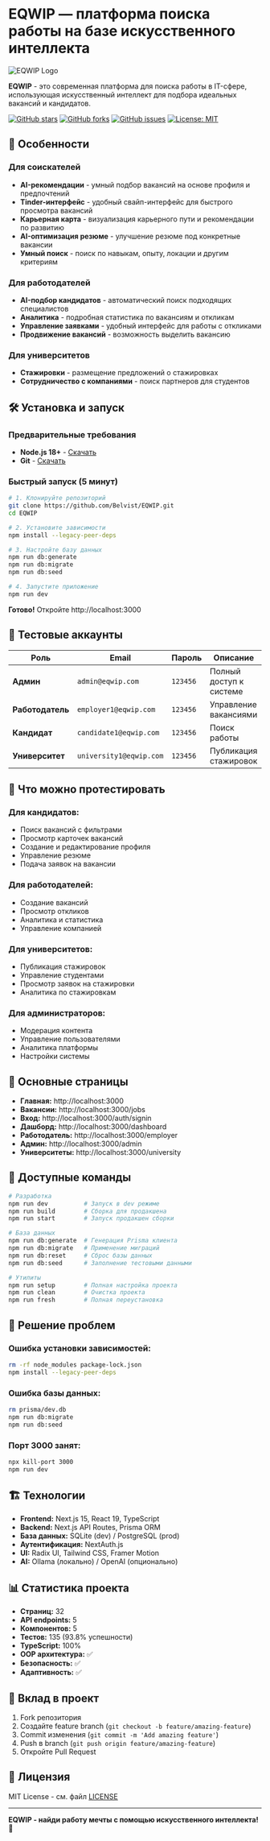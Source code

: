 # EQWIP — платформа поиска работы на базе искусственного интеллекта

![EQWIP Logo](public/eqwipdark.png)

**EQWIP** - это современная платформа для поиска работы в IT-сфере, использующая искусственный интеллект для подбора идеальных вакансий и кандидатов.

[![GitHub stars](https://img.shields.io/github/stars/Belvist/EQWIP?style=social)](https://github.com/Belvist/EQWIP)
[![GitHub forks](https://img.shields.io/github/forks/Belvist/EQWIP?style=social)](https://github.com/Belvist/EQWIP)
[![GitHub issues](https://img.shields.io/github/issues/Belvist/EQWIP)](https://github.com/Belvist/EQWIP/issues)
[![License: MIT](https://img.shields.io/badge/License-MIT-yellow.svg)](https://opensource.org/licenses/MIT)

## 🚀 Особенности

### Для соискателей
- **AI-рекомендации** - умный подбор вакансий на основе профиля и предпочтений
- **Tinder-интерфейс** - удобный свайп-интерфейс для быстрого просмотра вакансий
- **Карьерная карта** - визуализация карьерного пути и рекомендации по развитию
- **AI-оптимизация резюме** - улучшение резюме под конкретные вакансии
- **Умный поиск** - поиск по навыкам, опыту, локации и другим критериям

### Для работодателей
- **AI-подбор кандидатов** - автоматический поиск подходящих специалистов
- **Аналитика** - подробная статистика по вакансиям и откликам
- **Управление заявками** - удобный интерфейс для работы с откликами
- **Продвижение вакансий** - возможность выделить вакансию

### Для университетов
- **Стажировки** - размещение предложений о стажировках
- **Сотрудничество с компаниями** - поиск партнеров для студентов

## 🛠️ Установка и запуск

### Предварительные требования
- **Node.js 18+** - [Скачать](https://nodejs.org/)
- **Git** - [Скачать](https://git-scm.com/)

### Быстрый запуск (5 минут)

```bash
# 1. Клонируйте репозиторий
git clone https://github.com/Belvist/EQWIP.git
cd EQWIP

# 2. Установите зависимости
npm install --legacy-peer-deps

# 3. Настройте базу данных
npm run db:generate
npm run db:migrate
npm run db:seed

# 4. Запустите приложение
npm run dev
```

**Готово!** Откройте http://localhost:3000

## 👥 Тестовые аккаунты

| Роль | Email | Пароль | Описание |
|------|-------|--------|----------|
| **Админ** | `admin@eqwip.com` | `123456` | Полный доступ к системе |
| **Работодатель** | `employer1@eqwip.com` | `123456` | Управление вакансиями |
| **Кандидат** | `candidate1@eqwip.com` | `123456` | Поиск работы |
| **Университет** | `university1@eqwip.com` | `123456` | Публикация стажировок |

## 🎯 Что можно протестировать

### Для кандидатов:
- Поиск вакансий с фильтрами
- Просмотр карточек вакансий
- Создание и редактирование профиля
- Управление резюме
- Подача заявок на вакансии

### Для работодателей:
- Создание вакансий
- Просмотр откликов
- Аналитика и статистика
- Управление компанией

### Для университетов:
- Публикация стажировок
- Управление студентами
- Просмотр заявок на стажировки
- Аналитика по стажировкам

### Для администраторов:
- Модерация контента
- Управление пользователями
- Аналитика платформы
- Настройки системы

## 📱 Основные страницы

- **Главная:** http://localhost:3000
- **Вакансии:** http://localhost:3000/jobs
- **Вход:** http://localhost:3000/auth/signin
- **Дашборд:** http://localhost:3000/dashboard
- **Работодатель:** http://localhost:3000/employer
- **Админ:** http://localhost:3000/admin
- **Университеты:** http://localhost:3000/university

## 🔧 Доступные команды

```bash
# Разработка
npm run dev          # Запуск в dev режиме
npm run build        # Сборка для продакшена
npm run start        # Запуск продакшен сборки

# База данных
npm run db:generate  # Генерация Prisma клиента
npm run db:migrate   # Применение миграций
npm run db:reset     # Сброс базы данных
npm run db:seed      # Заполнение тестовыми данными

# Утилиты
npm run setup        # Полная настройка проекта
npm run clean        # Очистка проекта
npm run fresh        # Полная переустановка
```

## 🐛 Решение проблем

### Ошибка установки зависимостей:
```bash
rm -rf node_modules package-lock.json
npm install --legacy-peer-deps
```

### Ошибка базы данных:
```bash
rm prisma/dev.db
npm run db:migrate
npm run db:seed
```

### Порт 3000 занят:
```bash
npx kill-port 3000
npm run dev
```

## 🏗️ Технологии

- **Frontend:** Next.js 15, React 19, TypeScript
- **Backend:** Next.js API Routes, Prisma ORM
- **База данных:** SQLite (dev) / PostgreSQL (prod)
- **Аутентификация:** NextAuth.js
- **UI:** Radix UI, Tailwind CSS, Framer Motion
- **AI:** Ollama (локально) / OpenAI (опционально)

## 📊 Статистика проекта

- **Страниц:** 32
- **API endpoints:** 5
- **Компонентов:** 5
- **Тестов:** 135 (93.8% успешности)
- **TypeScript:** 100%
- **OOP архитектура:** ✅
- **Безопасность:** ✅
- **Адаптивность:** ✅

## 🤝 Вклад в проект

1. Fork репозитория
2. Создайте feature branch (`git checkout -b feature/amazing-feature`)
3. Commit изменения (`git commit -m 'Add amazing feature'`)
4. Push в branch (`git push origin feature/amazing-feature`)
5. Откройте Pull Request

## 📄 Лицензия

MIT License - см. файл [LICENSE](LICENSE)

---

**EQWIP - найди работу мечты с помощью искусственного интеллекта! 🚀**